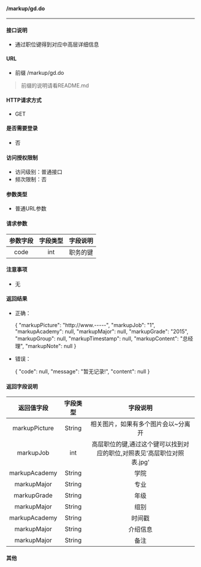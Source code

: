 #### /markup/gd.do
---------------------------

#### 接口说明
- 通过职位键得到对应中高层详细信息

#### URL
- 前缀 /markup/gd.do

>前缀的说明请看README.md

#### HTTP请求方式
- GET

#### 是否需要登录
- 否

#### 访问授权限制
- 访问级别：普通接口
- 频次限制：否

#### 参数类型
- 普通URL参数

#### 请求参数
|参数字段|字段类型|字段说明|
|:--:|:--:|:--:|
| code | int | 职务的键 |

#### 注意事项
- 无

#### 返回结果
- 正确：

	{
	  "markupPicture": "http://www.-----",
	  "markupJob": "1",
	  "markupAcademy": null,
	  "markupMajor": null,
	  "markupGrade": "2015",
	  "markupGroup": null,
	  "markupTimestamp": null,
	  "markupContent": "总经理",
	  "markupNote": null
	}

- 错误：

	{
	  "code": null,
	  "message": "暂无记录!",
	  "content": null
	}


#### 返回字段说明

|返回值字段|字段类型|字段说明|
|:----------:|:--------:|:---------:|
| markupPicture  |  String |  相关图片，如果有多个图片会以~分离开 |
| markupJob| int | 高层职位的键,通过这个键可以找到对应的职位,对照表见'高层职位对照表.jpg' |
| markupAcademy|String|学院|
| markupMajor|String|专业|
| markupGrade|String|年级|
| markupMajor|String|组别|
| markupAcademy|String|时间戳|
| markupMajor|String|介绍信息|
| markupMajor|String|备注|

#### 其他